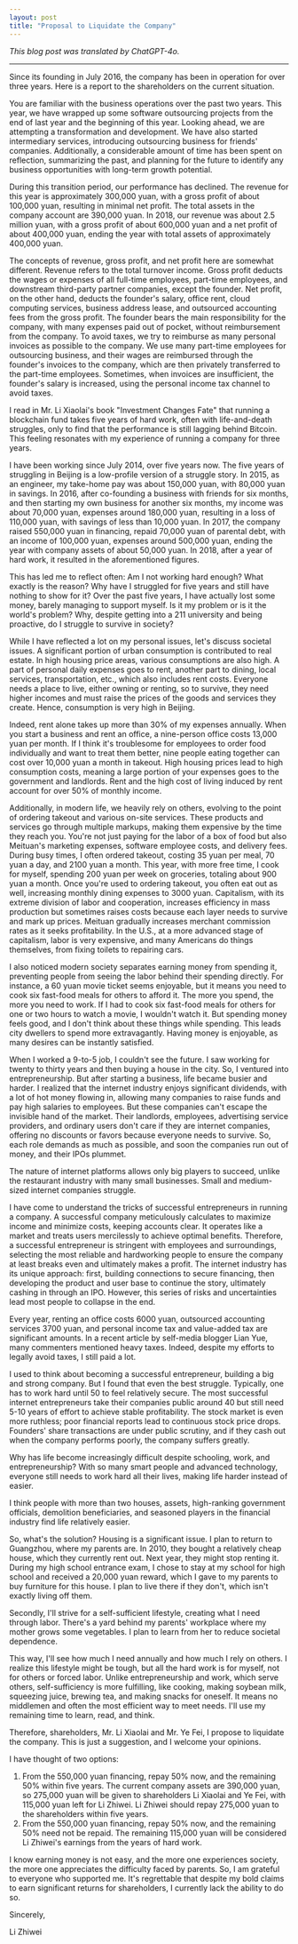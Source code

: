 ```yaml
---
layout: post
title: "Proposal to Liquidate the Company"
---
```


*This blog post was translated by ChatGPT-4o.*

---

Since its founding in July 2016, the company has been in operation for over three years. Here is a report to the shareholders on the current situation.

You are familiar with the business operations over the past two years. This year, we have wrapped up some software outsourcing projects from the end of last year and the beginning of this year. Looking ahead, we are attempting a transformation and development. We have also started intermediary services, introducing outsourcing business for friends' companies. Additionally, a considerable amount of time has been spent on reflection, summarizing the past, and planning for the future to identify any business opportunities with long-term growth potential.

During this transition period, our performance has declined. The revenue for this year is approximately 300,000 yuan, with a gross profit of about 100,000 yuan, resulting in minimal net profit. The total assets in the company account are 390,000 yuan. In 2018, our revenue was about 2.5 million yuan, with a gross profit of about 600,000 yuan and a net profit of about 400,000 yuan, ending the year with total assets of approximately 400,000 yuan.

The concepts of revenue, gross profit, and net profit here are somewhat different. Revenue refers to the total turnover income. Gross profit deducts the wages or expenses of all full-time employees, part-time employees, and downstream third-party partner companies, except the founder. Net profit, on the other hand, deducts the founder's salary, office rent, cloud computing services, business address lease, and outsourced accounting fees from the gross profit. The founder bears the main responsibility for the company, with many expenses paid out of pocket, without reimbursement from the company. To avoid taxes, we try to reimburse as many personal invoices as possible to the company. We use many part-time employees for outsourcing business, and their wages are reimbursed through the founder's invoices to the company, which are then privately transferred to the part-time employees. Sometimes, when invoices are insufficient, the founder's salary is increased, using the personal income tax channel to avoid taxes.

I read in Mr. Li Xiaolai's book "Investment Changes Fate" that running a blockchain fund takes five years of hard work, often with life-and-death struggles, only to find that the performance is still lagging behind Bitcoin. This feeling resonates with my experience of running a company for three years.

I have been working since July 2014, over five years now. The five years of struggling in Beijing is a low-profile version of a struggle story. In 2015, as an engineer, my take-home pay was about 150,000 yuan, with 80,000 yuan in savings. In 2016, after co-founding a business with friends for six months, and then starting my own business for another six months, my income was about 70,000 yuan, expenses around 180,000 yuan, resulting in a loss of 110,000 yuan, with savings of less than 10,000 yuan. In 2017, the company raised 550,000 yuan in financing, repaid 70,000 yuan of parental debt, with an income of 100,000 yuan, expenses around 500,000 yuan, ending the year with company assets of about 50,000 yuan. In 2018, after a year of hard work, it resulted in the aforementioned figures.

This has led me to reflect often: Am I not working hard enough? What exactly is the reason? Why have I struggled for five years and still have nothing to show for it? Over the past five years, I have actually lost some money, barely managing to support myself. Is it my problem or is it the world's problem? Why, despite getting into a 211 university and being proactive, do I struggle to survive in society?

While I have reflected a lot on my personal issues, let's discuss societal issues. A significant portion of urban consumption is contributed to real estate. In high housing price areas, various consumptions are also high. A part of personal daily expenses goes to rent, another part to dining, local services, transportation, etc., which also includes rent costs. Everyone needs a place to live, either owning or renting, so to survive, they need higher incomes and must raise the prices of the goods and services they create. Hence, consumption is very high in Beijing.

Indeed, rent alone takes up more than 30% of my expenses annually. When you start a business and rent an office, a nine-person office costs 13,000 yuan per month. If I think it's troublesome for employees to order food individually and want to treat them better, nine people eating together can cost over 10,000 yuan a month in takeout. High housing prices lead to high consumption costs, meaning a large portion of your expenses goes to the government and landlords. Rent and the high cost of living induced by rent account for over 50% of monthly income.

Additionally, in modern life, we heavily rely on others, evolving to the point of ordering takeout and various on-site services. These products and services go through multiple markups, making them expensive by the time they reach you. You're not just paying for the labor of a box of food but also Meituan's marketing expenses, software employee costs, and delivery fees. During busy times, I often ordered takeout, costing 35 yuan per meal, 70 yuan a day, and 2100 yuan a month. This year, with more free time, I cook for myself, spending 200 yuan per week on groceries, totaling about 900 yuan a month. Once you're used to ordering takeout, you often eat out as well, increasing monthly dining expenses to 3000 yuan. Capitalism, with its extreme division of labor and cooperation, increases efficiency in mass production but sometimes raises costs because each layer needs to survive and mark up prices. Meituan gradually increases merchant commission rates as it seeks profitability. In the U.S., at a more advanced stage of capitalism, labor is very expensive, and many Americans do things themselves, from fixing toilets to repairing cars.

I also noticed modern society separates earning money from spending it, preventing people from seeing the labor behind their spending directly. For instance, a 60 yuan movie ticket seems enjoyable, but it means you need to cook six fast-food meals for others to afford it. The more you spend, the more you need to work. If I had to cook six fast-food meals for others for one or two hours to watch a movie, I wouldn't watch it. But spending money feels good, and I don't think about these things while spending. This leads city dwellers to spend more extravagantly. Having money is enjoyable, as many desires can be instantly satisfied.

When I worked a 9-to-5 job, I couldn't see the future. I saw working for twenty to thirty years and then buying a house in the city. So, I ventured into entrepreneurship. But after starting a business, life became busier and harder. I realized that the internet industry enjoys significant dividends, with a lot of hot money flowing in, allowing many companies to raise funds and pay high salaries to employees. But these companies can't escape the invisible hand of the market. Their landlords, employees, advertising service providers, and ordinary users don't care if they are internet companies, offering no discounts or favors because everyone needs to survive. So, each role demands as much as possible, and soon the companies run out of money, and their IPOs plummet.

The nature of internet platforms allows only big players to succeed, unlike the restaurant industry with many small businesses. Small and medium-sized internet companies struggle.

I have come to understand the tricks of successful entrepreneurs in running a company. A successful company meticulously calculates to maximize income and minimize costs, keeping accounts clear. It operates like a market and treats users mercilessly to achieve optimal benefits. Therefore, a successful entrepreneur is stringent with employees and surroundings, selecting the most reliable and hardworking people to ensure the company at least breaks even and ultimately makes a profit. The internet industry has its unique approach: first, building connections to secure financing, then developing the product and user base to continue the story, ultimately cashing in through an IPO. However, this series of risks and uncertainties lead most people to collapse in the end.

Every year, renting an office costs 6000 yuan, outsourced accounting services 3700 yuan, and personal income tax and value-added tax are significant amounts. In a recent article by self-media blogger Lian Yue, many commenters mentioned heavy taxes. Indeed, despite my efforts to legally avoid taxes, I still paid a lot.

I used to think about becoming a successful entrepreneur, building a big and strong company. But I found that even the best struggle. Typically, one has to work hard until 50 to feel relatively secure. The most successful internet entrepreneurs take their companies public around 40 but still need 5-10 years of effort to achieve stable profitability. The stock market is even more ruthless; poor financial reports lead to continuous stock price drops. Founders' share transactions are under public scrutiny, and if they cash out when the company performs poorly, the company suffers greatly.

Why has life become increasingly difficult despite schooling, work, and entrepreneurship? With so many smart people and advanced technology, everyone still needs to work hard all their lives, making life harder instead of easier.

I think people with more than two houses, assets, high-ranking government officials, demolition beneficiaries, and seasoned players in the financial industry find life relatively easier.

So, what's the solution? Housing is a significant issue. I plan to return to Guangzhou, where my parents are. In 2010, they bought a relatively cheap house, which they currently rent out. Next year, they might stop renting it. During my high school entrance exam, I chose to stay at my school for high school and received a 20,000 yuan reward, which I gave to my parents to buy furniture for this house. I plan to live there if they don't, which isn't exactly living off them.

Secondly, I'll strive for a self-sufficient lifestyle, creating what I need through labor. There's a yard behind my parents' workplace where my mother grows some vegetables. I plan to learn from her to reduce societal dependence.

This way, I'll see how much I need annually and how much I rely on others. I realize this lifestyle might be tough, but all the hard work is for myself, not for others or forced labor. Unlike entrepreneurship and work, which serve others, self-sufficiency is more fulfilling, like cooking, making soybean milk, squeezing juice, brewing tea, and making snacks for oneself. It means no middlemen and often the most efficient way to meet needs. I'll use my remaining time to learn, read, and think.

Therefore, shareholders, Mr. Li Xiaolai and Mr. Ye Fei, I propose to liquidate the company. This is just a suggestion, and I welcome your opinions.

I have thought of two options:

1. From the 550,000 yuan financing, repay 50% now, and the remaining 50% within five years. The current company assets are 390,000 yuan, so 275,000 yuan will be given to shareholders Li Xiaolai and Ye Fei, with 115,000 yuan left for Li Zhiwei. Li Zhiwei should repay 275,000 yuan to the shareholders within five years.
2. From the 550,000 yuan financing, repay 50% now, and the remaining 50% need not be repaid. The remaining 115,000 yuan will be considered Li Zhiwei's earnings from the years of hard work.

I know earning money is not easy, and the more one experiences society, the more one appreciates the difficulty faced by parents. So, I am grateful to everyone who supported me. It's regrettable that despite my bold claims to earn significant returns for shareholders, I currently lack the ability to do so.

Sincerely,

Li Zhiwei
